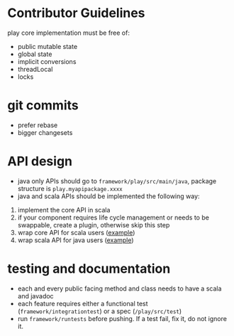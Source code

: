# Contributor Guidelines

play core implementation must be free of:

* public mutable state
* global state
* implicit conversions
* threadLocal
* locks

# git commits
* prefer rebase
* bigger changesets

# API design
* java only APIs should go to ```framework/play/src/main/java```, package structure is ```play.myapipackage.xxxx``` 
* java and scala APIs should be implemented the following way:
1. implement the core API in scala
2. if your component requires life cycle management or needs to be swappable, create a plugin, otherwise skip this step
3. wrap core API for scala users ([example](https://github.com/playframework/Play20/blob/master/framework/play/src/main/scala/play/api/cache/Cache.scala#L69))
4. wrap scala API for java users ([example](https://github.com/playframework/Play20/blob/master/framework/play/src/main/java/play/cache/Cache.java))

# testing and documentation
* each and every public facing method and class needs to have a scala and javadoc
* each feature requires either a functional test (```framework/integrationtest```) or a spec (```/play/src/test```)
* run ```framework/runtests``` before pushing. If a test fail, fix it, do not ignore it.


